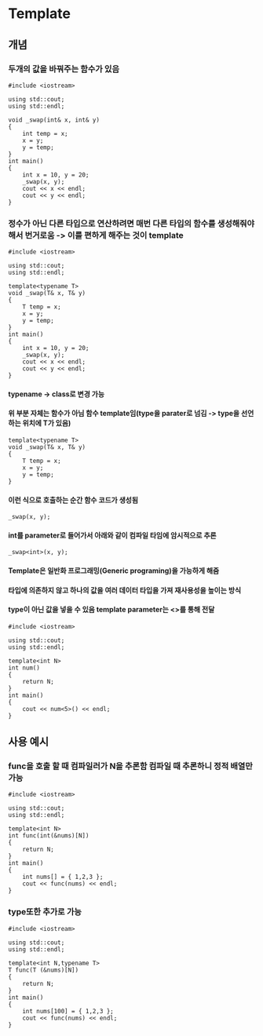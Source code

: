 # Template
##  개념
### 두개의 값을 바꿔주는 함수가 있음
```
#include <iostream>

using std::cout;
using std::endl;

void _swap(int& x, int& y)
{
	int temp = x;
	x = y;
	y = temp;
}
int main() 
{
	int x = 10, y = 20;
	_swap(x, y);
	cout << x << endl;
	cout << y << endl;
}

```
### 정수가 아닌 다른 타입으로 연산하려면 매번 다른 타입의 함수를 생성해줘야 해서 번거로움 -> 이를 편하게 해주는 것이 template
```
#include <iostream>

using std::cout;
using std::endl;

template<typename T>
void _swap(T& x, T& y)
{
	T temp = x;
	x = y;
	y = temp;
}
int main() 
{
	int x = 10, y = 20;
	_swap(x, y);
	cout << x << endl;
	cout << y << endl;
}
```
#### typename -> class로 변경 가능

#### 위 부분 자체는 함수가 아님 함수 template임(type을 parater로 넘김 -> type을 선언하는 위치에 T가 있음)
```
template<typename T>
void _swap(T& x, T& y)
{
	T temp = x;
	x = y;
	y = temp;
}
```

#### 이런 식으로 호출하는 순간 함수 코드가 생성됨
```
_swap(x, y);
```

#### int를 parameter로 들어가서 아래와 같이 컴파일 타임에 암시적으로 추론 
```
_swap<int>(x, y);
```

#### Template은 일반화 프로그래밍(Generic programing)을 가능하게 해줌
#### 타입에 의존하지 않고 하나의 값을 여러 데이터 타입을 가져 재사용성을 높이는 방식

#### type이 아닌 값을 넣을 수 있음 template parameter는 <>를 통해 전달
```
#include <iostream>

using std::cout;
using std::endl;

template<int N>
int num()
{
	return N;
}
int main() 
{
	cout << num<5>() << endl;
}

```

##  사용 예시
### func을 호출 할 때  컴파일러가 N을 추론함 컴파일 때 추론하니 정적 배열만 가능
```
#include <iostream>

using std::cout;
using std::endl;

template<int N>
int func(int(&nums)[N])
{
	return N;
}
int main() 
{
	int nums[] = { 1,2,3 };
	cout << func(nums) << endl;
}
```

### type또한 추가로 가능
```
#include <iostream>

using std::cout;
using std::endl;

template<int N,typename T>
T func(T (&nums)[N])
{
	return N;
}
int main() 
{
	int nums[100] = { 1,2,3 };
	cout << func(nums) << endl;
}
```



